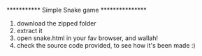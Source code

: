 *********** Simple Snake game ***************

1) download the zipped folder
2) extract it
3) open snake.html in your fav browser, and wallah! 
4) check the source code provided, to see how it's been made :)

